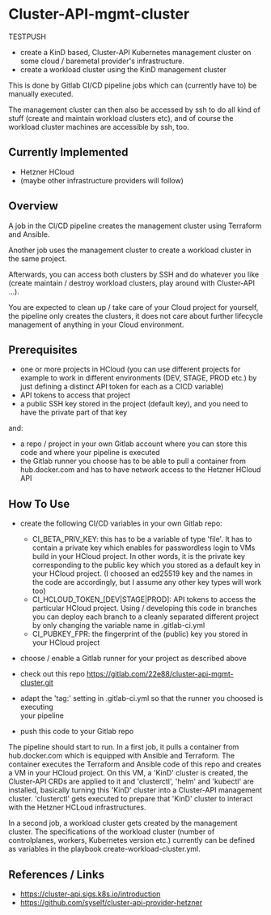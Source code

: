 # Cluster-API-mgmt-cluster
TESTPUSH
* create a KinD based, Cluster-API Kubernetes management cluster
  on some cloud / baremetal provider's infrastructure.
* create a workload cluster using the KinD management cluster

This is done by Gitlab CI/CD pipeline jobs which can (currently have to) be 
manually executed.

The management cluster can then also be accessed by ssh to do all kind of stuff
(create and maintain workload clusters etc), and of course the workload cluster
machines are accessible by ssh, too.

## Currently Implemented 
* Hetzner HCloud
* (maybe other infrastructure providers will follow)

## Overview
A job in the CI/CD pipeline creates the management cluster using Terraform and
Ansible.

Another job uses the management cluster to create a workload cluster in the
same project.

Afterwards, you can access both clusters by SSH and do whatever you like (create 
maintain / destroy workload clusters, play around with Cluster-API ...).

You are expected to clean up / take care of your Cloud project for yourself, 
the pipeline only creates the clusters, it does not care about further 
lifecycle management of anything in your Cloud environment.


## Prerequisites

* one or more projects in HCloud (you can use different projects for example to
work in different environments (DEV, STAGE, PROD etc.) by just defining a 
distinct API token for each as a CICD variable)
* API tokens to access that project
* a public SSH key stored in the project (default key), and you need to have the 
private part of that key

and:
* a repo / project in your own Gitlab account where you can store this code and where 
your pipeline is executed
* the Gitlab runner you choose has to be able to pull a container from hub.docker.com
and has to have network access to the Hetzner HCloud API

## How To Use 

* create the following CI/CD variables in your own Gitlab repo:

  * CI_BETA_PRIV_KEY: this has to be a variable of type 'file'. It has to contain a private key
  which enables for passwordless login to VMs build in your HCloud project. In other words, it is 
  the private key corresponding to the public key which you stored as a default key in your 
  HCloud project. (I choosed an ed25519 key and the names in the code are accordingly, but I 
  assume any other key types will work too)
  * CI_HCLOUD_TOKEN_[DEV|STAGE|PROD]: API tokens to access the particular
  HCloud project. Using / developing this code in branches you can deploy each 
  branch to a cleanly separated different project by only changing the variable
  name in .gitlab-ci.yml
  * CI_PUBKEY_FPR: the fingerprint of the (public) key you stored in your
  HCloud project
* choose / enable a Gitlab runner for your project as described above
* check out this repo https://gitlab.com/22e88/cluster-api-mgmt-cluster.git
* adapt the 'tag:' setting in .gitlab-ci.yml so that the runner you choosed is executing  
your pipeline 
* push this code to your Gitlab repo

The pipeline should start to run. In a first job, it pulls a container from
hub.docker.com which is equipped with Ansible and Terraform. 
The container executes the Terraform and Ansible code of this repo and 
creates a VM in your HCloud project. On this VM, a 'KinD' cluster is created, the Cluster-API
CRDs are applied to it and 'clusterctl', 'helm' and 'kubectl' are installed,
basically turning this 'KinD' cluster into a Cluster-API management cluster.
'clusterctl' gets executed to prepare that 'KinD' cluster to interact with the
Hetzner HCLoud infrastructures.

In a second job, a workload cluster gets created by the management cluster. The
specifications of the workload cluster (number of controlplanes, workers, 
Kubernetes version etc.) currently can be defined as variables in the playbook
create-workload-cluster.yml.

## References / Links

* https://cluster-api.sigs.k8s.io/introduction
* https://github.com/syself/cluster-api-provider-hetzner


